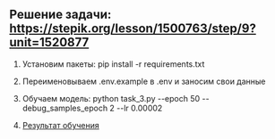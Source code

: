## Решение задачи: https://stepik.org/lesson/1500763/step/9?unit=1520877

 
1. Установим пакеты: pip install -r requirements.txt

2. Переименовываем .env.example в .env и заносим свои данные

3. Обучаем модель: python task_3.py --epoch 50 --debug_samples_epoch 2 --lr 0.00002

4. [Результат обучения](https://app.clear.ml/projects/f9c8eb63e31242469d373cddca9ecc81/experiments/7d3b17746a1c4953a0fce0f2b291a1de/output/execution)

